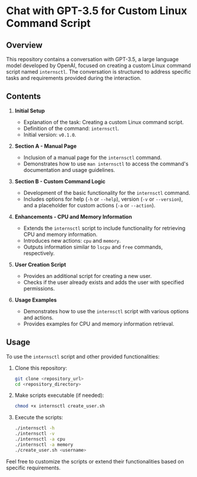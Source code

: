 # Chat with GPT-3.5 for Custom Linux Command Script

## Overview

This repository contains a conversation with GPT-3.5, a large language model developed by OpenAI, focused on creating a custom Linux command script named `internsctl`. The conversation is structured to address specific tasks and requirements provided during the interaction.

## Contents

1. **Initial Setup**
    - Explanation of the task: Creating a custom Linux command script.
    - Definition of the command: `internsctl`.
    - Initial version: `v0.1.0`.

2. **Section A - Manual Page**
    - Inclusion of a manual page for the `internsctl` command.
    - Demonstrates how to use `man internsctl` to access the command's documentation and usage guidelines.

3. **Section B - Custom Command Logic**
    - Development of the basic functionality for the `internsctl` command.
    - Includes options for help (`-h` or `--help`), version (`-v` or `--version`), and a placeholder for custom actions (`-a` or `--action`).

4. **Enhancements - CPU and Memory Information**
    - Extends the `internsctl` script to include functionality for retrieving CPU and memory information.
    - Introduces new actions: `cpu` and `memory`.
    - Outputs information similar to `lscpu` and `free` commands, respectively.

5. **User Creation Script**
    - Provides an additional script for creating a new user.
    - Checks if the user already exists and adds the user with specified permissions.

6. **Usage Examples**
    - Demonstrates how to use the `internsctl` script with various options and actions.
    - Provides examples for CPU and memory information retrieval.

## Usage

To use the `internsctl` script and other provided functionalities:

1. Clone this repository:

    ```bash
    git clone <repository_url>
    cd <repository_directory>
    ```

2. Make scripts executable (if needed):

    ```bash
    chmod +x internsctl create_user.sh
    ```

3. Execute the scripts:

    ```bash
    ./internsctl -h
    ./internsctl -v
    ./internsctl -a cpu
    ./internsctl -a memory
    ./create_user.sh <username>
    ```

Feel free to customize the scripts or extend their functionalities based on specific requirements.